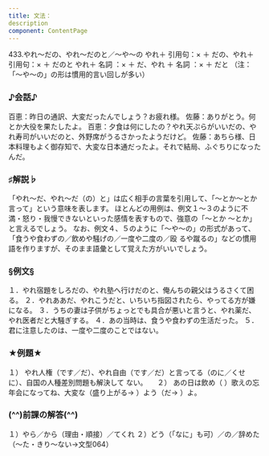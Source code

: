 ```yaml
---
title: 文法：
description
component: ContentPage
---
```



433.やれ～だの、やれ～だのと／～や～の
やれ＋ 引用句：× ＋ だの、やれ＋ 引用句：× ＋ だのと やれ＋ 名詞 ：× ＋ だ、やれ ＋ 名詞 ：× ＋ だと
（注：「～や～の」の形は慣用的言い回しが多い）
### ♪会話♪
百恵：昨日の通訳、大変だったんでしょう？お疲れ様。 佐藤：ありがとう。何とか大役を果たしたよ。
百恵：夕食は何にしたの？やれ天ぷらがいいだの、やれ寿司がいいだのと、外野席がうるさかったようだけど。 佐藤：あちら様、日本料理もよく御存知で、大変な日本通だったよ。それで結局、ふぐちりになったんだ。
### ♯解説♭
「やれ～だ、やれ～だ（の）と」は広く相手の言葉を引用して、「～とか～とか言って」という意味を表します。 ほとんどの用例は、例文１～３のように不満・怒り・我慢できないといった感情を表すもので、強意の「～とか
～とか」と言えるでしょう。 なお、例文４、５のように「～や～の」の形式があって、「食うや食わずの／飲めや騒げの／一度や二度の／殴
るや蹴るの」などの慣用語を作りますが、そのまま語彙として覚えた方がいいでしょう。
### §例文§
１．やれ宿題をしろだの、やれ塾へ行けだのと、俺んちの親父はうるさくて困る。
２．やれああだ、やれこうだと、いちいち指図されたら、やってる方が嫌になる。
３．うちの妻は子供がちょっとでも具合が悪いと言うと、やれ薬だ、やれ医者だと大騒ぎする。
４．あの当時は、食うや食わずの生活だった。
５．君に注意したのは、一度や二度のことではない。
### ★例題★
１） やれ人権（です／だ）、やれ自由（です／だ）と言ってる（のに／くせに）、自国の人種差別問題も解決して
ない。    
２） あの日は飲め（ ）歌えの忘年会になってね、大変な（盛り上がる→ ）よう（だ→ ）よ。
### (^^)前課の解答(^^)
１）やら／から（理由・順接）／てくれ
２）どう（「なに」も可）／の／辞めた（～た・きり～ない→文型064）
